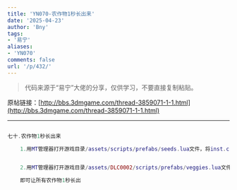 ```yaml
---
title: 'YN070-农作物1秒长出来'
date: '2025-04-23'
author: 'Bny'
tags:
- '易宁'
aliases:
- 'YN070'
comments: false
url: '/p/432/'
---
```


> 代码来源于“易宁”大佬的分享，仅供学习，不要直接复制粘贴。

原帖链接：[http://bbs.3dmgame.com/thread-3859071-1-1.html](http://bbs.3dmgame.com/thread-3859071-1-1.html)

---

```lua  

七十.农作物1秒长出来

	1.用MT管理器打开游戏目录/assets/scripts/prefabs/seeds.lua文件，将inst.components.plantable.growtime = TUNING.SEEDS_GROW_TIME替换为inst.components.plantable.growtime = TUNING.SEEDS_GROW_TIME*0


	2.用MT管理器打开游戏目录/assets/DLC0002/scripts/prefabs/veggies.lua文件，将inst.components.plantable.growtime = TUNING.SEEDS_GROW_TIME替换为inst.components.plantable.growtime = TUNING.SEEDS_GROW_TIME*0

	即可让所有农作物1秒长出

```  

